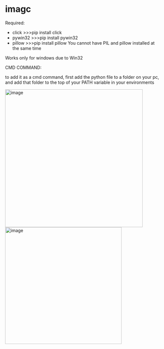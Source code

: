 # imagc

Required:
- click >>>pip install click
- pywin32 >>>pip install pywin32
- pillow >>>pip install pillow
  You cannot have PIL and pillow installed at the same time

Works only for windows due to Win32

CMD COMMAND:

to add it as a cmd command, first add the python file to a folder on your pc, and add that folder to the top of your PATH variable in your environments

<img width="445" alt="image" src="https://user-images.githubusercontent.com/86983004/164181073-740ef57b-6ae6-4c7d-8e4a-5d0fde58102d.png">

<img width="377" alt="image" src="https://user-images.githubusercontent.com/86983004/164181236-fba21d78-0d76-4712-a28b-d8b5bdcc8b90.png">
